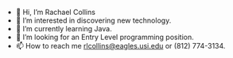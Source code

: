 - 👋 Hi, I’m Rachael Collins
- 👀 I’m interested in discovering new technology.
- 🌱 I’m currently learning Java.
- 💞️ I’m looking for an Entry Level programming position. 
- 📫 How to reach me rlcollins@eagles.usi.edu or (812) 774-3134.


